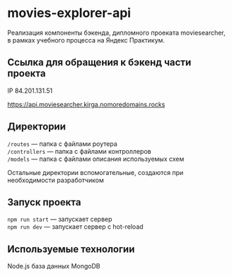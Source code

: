 # movies-explorer-api

Реализация компоненты бэкенда, дипломного проеката moviesearcher, в рамках учебного процесса на Яндекс Практикум.

## Ссылка для обращения к бэкенд части проекта

IP  84.201.131.51

https://api.moviesearcher.kirga.nomoredomains.rocks

## Директории

`/routes` — папка с файлами роутера  
`/controllers` — папка с файлами контроллеров   
`/models` — папка с файлами описания используемых схем
  
Остальные директории вспомогательные, создаются при необходимости разработчиком

## Запуск проекта

`npm run start` — запускает сервер   
`npm run dev` — запускает сервер с hot-reload

## Используемые технологии 

Node.js
база данных MongoDB
